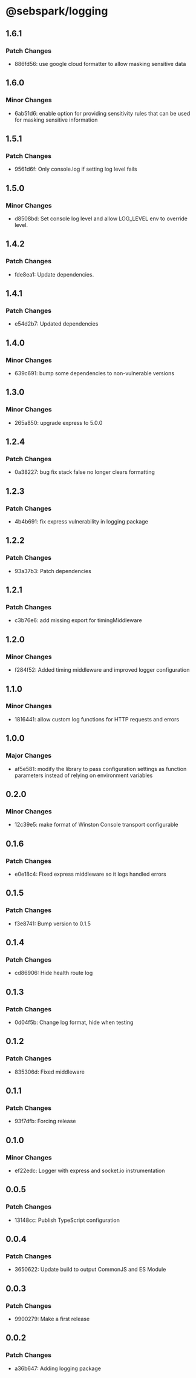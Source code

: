 # @sebspark/logging

## 1.6.1

### Patch Changes

- 886fd56: use google cloud formatter to allow masking sensitive data

## 1.6.0

### Minor Changes

- 6ab51d6: enable option for providing sensitivity rules that can be used for masking sensitive information

## 1.5.1

### Patch Changes

- 9561d6f: Only console.log if setting log level fails

## 1.5.0

### Minor Changes

- d8508bd: Set console log level and allow LOG_LEVEL env to override level.

## 1.4.2

### Patch Changes

- fde8ea1: Update dependencies.

## 1.4.1

### Patch Changes

- e54d2b7: Updated dependencies

## 1.4.0

### Minor Changes

- 639c691: bump some dependencies to non-vulnerable versions

## 1.3.0

### Minor Changes

- 265a850: upgrade express to 5.0.0

## 1.2.4

### Patch Changes

- 0a38227: bug fix stack false no longer clears formatting

## 1.2.3

### Patch Changes

- 4b4b691: fix express vulnerability in logging package

## 1.2.2

### Patch Changes

- 93a37b3: Patch dependencies

## 1.2.1

### Patch Changes

- c3b76e6: add missing export for timingMiddleware

## 1.2.0

### Minor Changes

- f284f52: Added timing middleware and improved logger configuration

## 1.1.0

### Minor Changes

- 1816441: allow custom log functions for HTTP requests and errors

## 1.0.0

### Major Changes

- af5e581: modify the library to pass configuration settings as function parameters instead of relying on environment variables

## 0.2.0

### Minor Changes

- 12c39e5: make format of Winston Console transport configurable

## 0.1.6

### Patch Changes

- e0e18c4: Fixed express middleware so it logs handled errors

## 0.1.5

### Patch Changes

- f3e8741: Bump version to 0.1.5

## 0.1.4

### Patch Changes

- cd86906: Hide health route log

## 0.1.3

### Patch Changes

- 0d04f5b: Change log format, hide when testing

## 0.1.2

### Patch Changes

- 835306d: Fixed middleware

## 0.1.1

### Patch Changes

- 93f7dfb: Forcing release

## 0.1.0

### Minor Changes

- ef22edc: Logger with express and socket.io instrumentation

## 0.0.5

### Patch Changes

- 13148cc: Publish TypeScript configuration

## 0.0.4

### Patch Changes

- 3650622: Update build to output CommonJS and ES Module

## 0.0.3

### Patch Changes

- 9900279: Make a first release

## 0.0.2

### Patch Changes

- a36b647: Adding logging package
